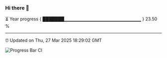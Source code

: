 ### Hi there 👋

⏳ Year progress { ███████▁▁▁▁▁▁▁▁▁▁▁▁▁▁▁▁▁▁▁▁▁▁▁ } 23.50 %

---

⏰ Updated on Thu, 27 Mar 2025 18:29:02 GMT

![Progress Bar CI](https://github.com/liununu/liununu/workflows/Progress%20Bar%20CI/badge.svg)
